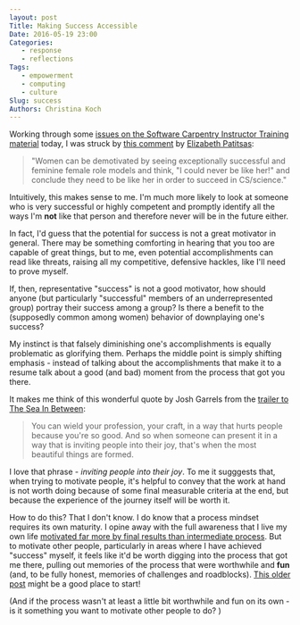 ```yaml
---
layout: post
Title: Making Success Accessible
Date: 2016-05-19 23:00
Categories: 
   - response
   - reflections
Tags: 
   - empowerment
   - computing
   - culture
Slug: success
Authors: Christina Koch
---
```


Working through some [issues on the Software Carpentry Instructor Training material](https://github.com/swcarpentry/instructor-training/issues)
today, I was struck by [this comment](https://github.com/swcarpentry/instructor-training/issues/130) by 
[Elizabeth Patitsas](http://www.cs.toronto.edu/~patitsas/): 

> "Women can be demotivated by seeing exceptionally successful and feminine female role
> models and think, "I could never be like her!" and conclude they need to be like her
> in order to succeed in CS/science."

Intuitively, this makes sense to me.  I'm much more likely to 
look at someone who is very successful or highly competent and 
promptly identify all the ways I'm **not** like that person and 
therefore never will be in the future either.  

In fact, I'd guess 
that the potential for success is not a great 
motivator in general.  There may be something comforting in hearing 
that you too are capable of great things, but to me, even 
potential accomplishments 
can read like threats, raising all my competitive, defensive hackles, 
like I'll need to prove myself.  

If, then, representative "success" is not a good motivator, how should
anyone (but particularly "successful" members of an underrepresented 
group) portray their success among a group?  Is there a benefit to the 
(supposedly common among women) behavior of downplaying one's success?  

My instinct is that falsely diminishing one's accomplishments is 
equally problematic as glorifying them.  Perhaps the middle 
point is simply shifting emphasis - instead of talking about 
the accomplishments that make it to a resume
talk about a good (and bad) moment from the process that got you there.  

It makes me think of this wonderful quote by Josh Garrels from 
the [trailer to The Sea In Between](http://theseainbetween.com/): 

> You can wield your profession, your craft, in a way that hurts 
> people because you're so good.  And so when someone can 
> present it in a way that is inviting people 
> into their joy, that's when the most beautiful things are formed.  

I love that phrase - *inviting people into their joy*.  To me it sugggests 
that, when trying to motivate people, it's helpful to convey
that the work at hand is not worth 
doing because of some final measurable criteria at the end, but because 
the experience of the journey itself will be worth it.  

How to do this?  That I don't know.  I do know that a process 
mindset requires its own maturity.  I opine away with 
the full awareness that I live my own life [motivated far more 
by final results than intermediate process](assessment.html).  But 
to motivate other people, particularly 
in areas where I have achieved "success" myself, it feels like it'd 
be worth digging into the process that got me there, pulling out memories 
of the process that were worthwhile and **fun** (and, to be fully honest, 
memories of challenges and roadblocks).  [This older post](best-practices.html) 
might be a good place to start!  

(And if the process wasn't at least a little bit worthwhile and fun on 
its own - is it something you want to motivate other people to do? )  